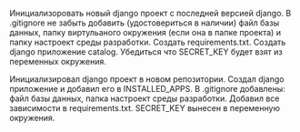 Инициализоровать новый django проект с последней версией django.
В .gitignore не забыть добавить (удостовериться в наличии) файл базы данных, папку виртульаного окружения (если она в папке проекта) и папку настроект среды разработки.
Создать requirements.txt.
Создать django приложение catalog.
Убедиться что SECRET_KEY будет взят из переменных окружения.


Инициализировал django проект в новом репозитории.
Создал django приложение и добавил его в INSTALLED_APPS.
В .gitignore добавлены: файл базы данных, папка настроект среды разработки.
Добавил все зависимости в requirements.txt.
SECRET_KEY вынесен в переменную окружения.
